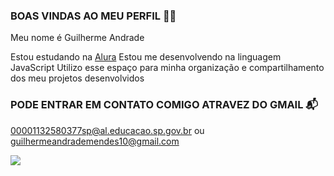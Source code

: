 ### BOAS VINDAS AO MEU PERFIL 🤵🤵
Meu nome é Guilherme Andrade 

Estou estudando na [Alura](https:\\www.alura.com.br)
Estou me desenvolvendo na linguagem JavaScript
Utilizo esse espaço para minha organização e compartilhamento dos meu projetos desenvolvidos

### PODE ENTRAR EM CONTATO COMIGO ATRAVEZ DO GMAIL 📬
00001132580377sp@al.educacao.sp.gov.br ou guilhermeandrademendes10@gmail.com

![](https://media1.tenor.com/m/Oh5Mrh06xQkAAAAC/sheik-redpill-nebulotv.gif)
